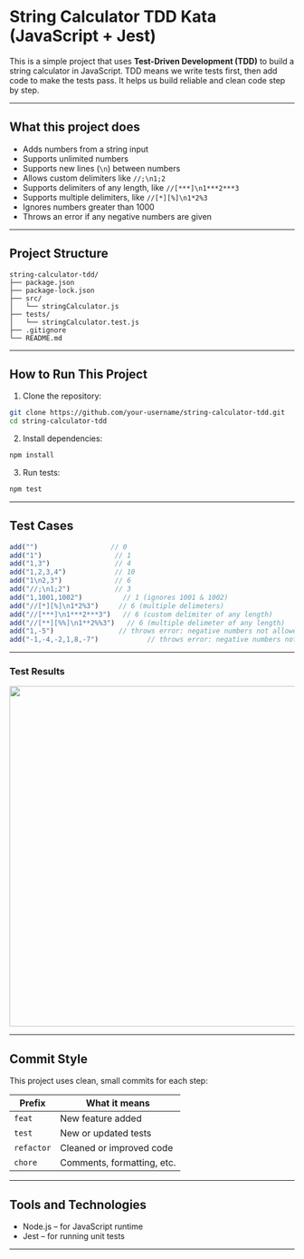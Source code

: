 # String Calculator TDD Kata (JavaScript + Jest)

This is a simple project that uses **Test-Driven Development (TDD)** to build a string calculator in JavaScript. TDD means we write tests first, then add code to make the tests pass. It helps us build reliable and clean code step by step.

---

## What this project does

* Adds numbers from a string input
* Supports unlimited numbers
* Supports new lines (`\n`) between numbers
* Allows custom delimiters like `//;\n1;2`
* Supports delimiters of any length, like `//[***]\n1***2***3`
* Supports multiple delimiters, like `//[*][%]\n1*2%3`
* Ignores numbers greater than 1000
* Throws an error if any negative numbers are given

---

## Project Structure

```
string-calculator-tdd/
├── package.json
├── package-lock.json
├── src/
│   └── stringCalculator.js
├── tests/
│   └── stringCalculator.test.js
├── .gitignore
└── README.md
```

---

## How to Run This Project

1. Clone the repository:

```bash
git clone https://github.com/your-username/string-calculator-tdd.git
cd string-calculator-tdd
```

2. Install dependencies:

```bash
npm install
```

3. Run tests:

```bash
npm test
```

---

## Test Cases

```js
add("")                  // 0
add("1")                  // 1
add("1,3")                // 4
add("1,2,3,4")            // 10
add("1\n2,3")             // 6
add("//;\n1;2")           // 3
add("1,1001,1002")          // 1 (ignores 1001 & 1002)
add("//[*][%]\n1*2%3")     // 6 (multiple delimeters)
add("//[***]\n1***2***3")   // 6 (custom delimiter of any length)
add("//[**][%%]\n1**2%%3")   // 6 (multiple delimeter of any length)
add("1,-5")                // throws error: negative numbers not allowed: -5
add("-1,-4,-2,1,8,-7")            // throws error: negative numbers not allowed: -1, -4, -2, -7
```

---


### Test Results

<div align="center">
  <img src="![image](https://github.com/user-attachments/assets/23ff726d-0b17-462a-9207-af0d9f47d0b9)" width="600" />
</div>

---

## Commit Style

This project uses clean, small commits for each step:

| Prefix     | What it means              |
| ---------- | -------------------------- |
| `feat`     | New feature added          |
| `test`     | New or updated tests       |
| `refactor` | Cleaned or improved code   |
| `chore`    | Comments, formatting, etc. |

---

## Tools and Technologies

* Node.js – for JavaScript runtime
* Jest – for running unit tests

---
